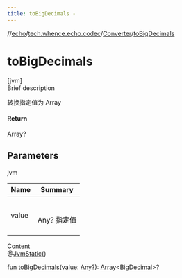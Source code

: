 ```yaml
---
title: toBigDecimals -
---
```

//[echo](../../index.md)/[tech.whence.echo.codec](../index.md)/[Converter](index.md)/[toBigDecimals](to-big-decimals.md)



# toBigDecimals  
[jvm]  
Brief description  


转换指定值为 Array<BigDecimal>



#### Return  


Array<BigDecimal>?



## Parameters  
  
jvm  
  
|  Name|  Summary| 
|---|---|
| value| <br><br>Any? 指定值<br><br>
  
  
Content  
@[JvmStatic](https://kotlinlang.org/api/latest/jvm/stdlib/kotlin.jvm/-jvm-static/index.html)()  
  
fun [toBigDecimals](to-big-decimals.md)(value: [Any](https://kotlinlang.org/api/latest/jvm/stdlib/kotlin/-any/index.html)?): [Array](https://kotlinlang.org/api/latest/jvm/stdlib/kotlin/-array/index.html)<[BigDecimal](https://docs.oracle.com/javase/8/docs/api/java/math/BigDecimal.html)>?  



